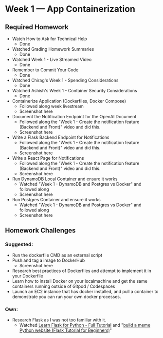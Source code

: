 # Week 1 — App Containerization

## Required Homework

- Watch How to Ask for Technical Help
  - Done 
- Watched Grading Homework Summaries
  - Done 	
- Watched Week 1 - Live Streamed Video
  - Done
- Remember to Commit Your Code
  - Done
- Watched Chirag's Week 1 - Spending Considerations
  - Done
- Watched Ashish's Week 1 - Container Security Considerations
  -  Done
- Containerize Application (Dockerfiles, Docker Compose)
  - Followed along week livestream
  - Screenshot here
- Document the Notification Endpoint for the OpenAI Document
  - Followed along the "Week 1 - Create the notification feature (Backend and Front)" video and did this. 
  - Screenshot here 
- Write a Flask Backend Endpoint for Notifications
  - Followed along the "Week 1 - Create the notification feature (Backend and Front)" video and did this. 
  - Screenshot here
- Write a React Page for Notifications
  - Followed along the "Week 1 - Create the notification feature (Backend and Front)" video and did this.
  - Screenshot here
- Run DynamoDB Local Container and ensure it works
  - Watched "Week 1 - DynamoDB and Postgres vs Docker" and followed along
  - Screenshot here
- Run Postgres Container and ensure it works
  - Watched "Week 1 - DynamoDB and Postgres vs Docker" and followed along
  - Screenshot here
## Homework Challenges

### Suggested:
- Run the dockerfile CMD as an external script
- Push and tag a image to DockerHub
  - Screenshot here
- Research best practices of Dockerfiles and attempt to implement it in your Dockerfile
- Learn how to install Docker on your localmachine and get the same containers running outside of Gitpod / Codespaces
- Launch an EC2 instance that has docker installed, and pull a container to demonstrate you can run your own docker processes. 
### Own:
- Research Flask as I was not too familiar with it. 
  - Watched [Learn Flask for Python - Full Tutorial](https://www.youtube.com/watch?v=Z1RJmh_OqeA) and "[build a meme Python website (Flask Tutorial for Beginners)](youtube.com/watch?v=5aYpkLfkgRE)"
